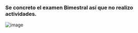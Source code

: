 ### Se concreto el examen Bimestral así que no realizo actividades.
![image](https://github.com/user-attachments/assets/530ffc16-35fa-4eca-bb10-413855449099)
